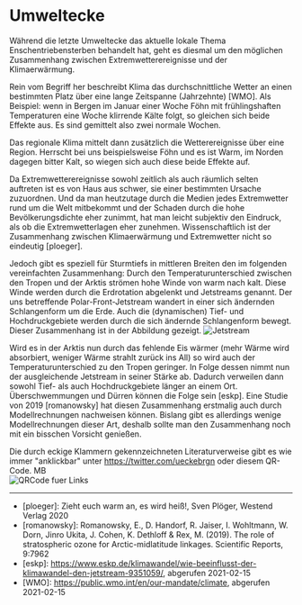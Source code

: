 # Umweltecke

Während die letzte Umweltecke das aktuelle lokale Thema
Enschentriebensterben behandelt hat, geht es diesmal um den möglichen
Zusammenhang zwischen Extremwetterereignisse und der Klimaerwärmung.

Rein vom Begriff her beschreibt Klima das durchschnittliche Wetter an einen
bestimmten Platz über eine lange Zeitspanne (Jahrzehnte) \[WMO\].
Als Beispiel: wenn in Bergen im Januar einer Woche Föhn mit frühlingshaften
Temperaturen eine Woche klirrende Kälte folgt, so gleichen sich beide Effekte
aus. Es sind gemittelt also zwei normale Wochen.

Das regionale Klima mittelt dann zusätzlich die Wetterereignisse
über eine Region. Herrscht bei uns beispielsweise Föhn und es ist Warm, im
Norden dagegen bitter Kalt, so wiegen sich auch diese beide Effekte auf.

Da Extremwetterereignisse sowohl zeitlich als auch räumlich selten auftreten ist es von Haus aus schwer, sie 
einer bestimmten Ursache zuzuordnen. Und da man heutzutage durch die Medien
jedes Extremwetter rund um die Welt mitbekommt und der Schaden durch die hohe
Bevölkerungsdichte eher zunimmt, hat man leicht subjektiv den Eindruck,
als ob die Extremwetterlagen eher zunehmen. Wissenschaftlich ist der
Zusammenhang zwischen Klimaerwärmung und Extremwetter nicht so eindeutig
\[ploeger\].

Jedoch gibt es speziell für Sturmtiefs in mittleren Breiten den im folgenden vereinfachten Zusammenhang: Durch den Temperaturunterschied zwischen den
Tropen und der Arktis strömen
hohe Winde von warm nach kalt. Diese Winde werden durch die Erdrotation
abgelenkt und Jetstreams genannt. Der uns betreffende Polar-Front-Jetstream
wandert in einer sich ändernden Schlangenform um die Erde. Auch die
(dynamischen) Tief-
und Hochdruckgebiete werden durch die sich ändernde
Schlangenform bewegt. Dieser Zusammenhang ist in der Abbildung
gezeigt.
![Jetstream](jetstream.png)

Wird es in der Arktis nun durch das fehlende Eis wärmer (mehr Wärme wird
absorbiert, weniger Wärme strahlt zurück ins All) so wird auch der
Temperaturunterschied zu den Tropen geringer. In Folge dessen nimmt
nun der ausgleichende Jetstream in seiner Stärke ab. Dadurch verweilen dann
sowohl Tief- als auch Hochdruckgebiete länger an einem Ort.
Überschwemmungen und Dürren können die Folge sein \[eskp\].
Eine Studie von 2019 \[romanowsky\] hat diesen Zusammenhang
erstmalig auch durch Modellrechnungen nachweisen können. Bislang gibt es allerdings wenige
Modellrechnungen dieser Art,
deshalb sollte man den Zusammenhang noch mit ein bisschen Vorsicht genießen.


Die durch eckige Klammern gekennzeichneten Literaturverweise gibt es wie immer "anklickbar" unter https://twitter.com/ueckebrgn oder diesem QR-Code. MB <br/>
![QRCode fuer Links](ueckebrgn_qr_code.png)

----

- \[ploeger\]: Zieht euch warm an, es wird heiß!, Sven Plöger, Westend Verlag 2020 <br/>
- \[romanowsky\]: Romanowsky, E., D. Handorf, R. Jaiser, I. Wohltmann, W. Dorn, Jinro Ukita, J. Cohen, K. Dethloff & Rex, M. (2019). The role of stratospheric ozone for Arctic-midlatitude linkages. Scientific Reports, 9:7962 <br/> 
- \[eskp\]: https://www.eskp.de/klimawandel/wie-beeinflusst-der-klimawandel-den-jetstream-9351059/, abgerufen 2021-02-15 <br />
- \[WMO\]: https://public.wmo.int/en/our-mandate/climate, abgerufen 2021-02-15 <br/>


